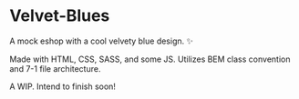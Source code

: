 # Velvet-Blues
A mock eshop with a cool velvety blue design. ✨

Made with HTML, CSS, SASS, and some JS.
Utilizes BEM class convention and 7-1 file architecture.

A WIP. Intend to finish soon!
